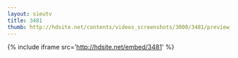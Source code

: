 ```yaml
---
layout: sieutv
title: 3481
thumb: http://hdsite.net/contents/videos_screenshots/3000/3481/preview_360p.mp4.jpg
---
```

{% include iframe src='http://hdsite.net/embed/3481' %}
 

